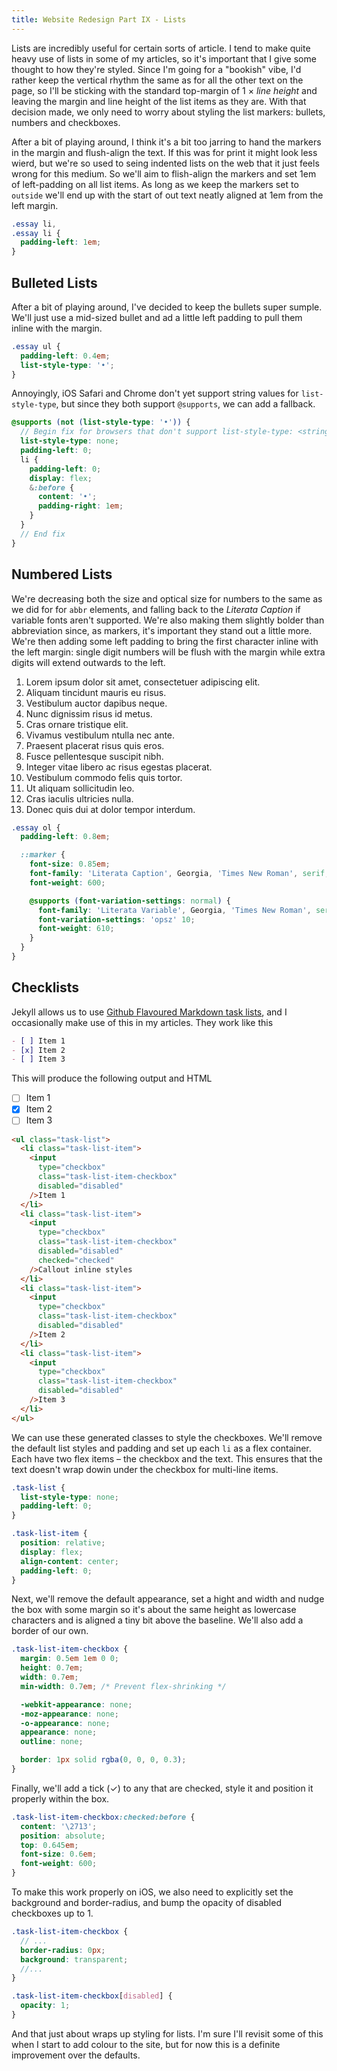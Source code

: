 ```yaml
---
title: Website Redesign Part IX - Lists
---
```


Lists are incredibly useful for certain sorts of article. I tend to make quite heavy use of lists in some of my articles, so it's important that I give some thought to how they're styled. Since I'm going for a "bookish" vibe, I'd rather keep the vertical rhythm the same as for all the other text on the page, so I'll be sticking with the standard top-margin of 1 &times; _line height_ and leaving the margin and line height of the list items as they are. With that decision made, we only need to worry about styling the list markers: bullets, numbers and checkboxes.

After a bit of playing around, I think it's a bit too jarring to hand the markers in the margin and flush-align the text. If this was for print it might look less wierd, but we're so used to seing indented lists on the web that it just feels wrong for this medium. So we'll aim to flish-align the markers and set 1em of left-padding on all list items. As long as we keep the markers set to `outside` we'll end up with the start of out text neatly aligned at 1em from the left margin.

```css
.essay li,
.essay li {
  padding-left: 1em;
}
```

## Bulleted Lists

After a bit of playing around, I've decided to keep the bullets super sumple. We'll just use a mid-sized bullet and ad a little left padding to pull them inline with the margin.

```css
.essay ul {
  padding-left: 0.4em;
  list-style-type: '•';
}
```

Annoyingly, iOS Safari and Chrome don't yet support string values for `list-style-type`, but since they both support `@supports`, we can add a fallback.

```scss
@supports (not (list-style-type: '•')) {
  // Begin fix for browsers that don't support list-style-type: <string>
  list-style-type: none;
  padding-left: 0;
  li {
    padding-left: 0;
    display: flex;
    &:before {
      content: '•';
      padding-right: 1em;
    }
  }
  // End fix
}
```

## Numbered Lists

We're decreasing both the size and optical size for numbers to the same as we did for for `abbr` elements, and falling back to the _Literata Caption_ if variable fonts aren't supported. We're also making them slightly bolder than abbreviation since, as markers, it's important they stand out a little more. We're then adding some left padding to bring the first character inline with the left margin: single digit numbers will be flush with the margin while extra digits will extend outwards to the left.

1. Lorem ipsum dolor sit amet, consectetuer adipiscing elit.
1. Aliquam tincidunt mauris eu risus.
1. Vestibulum auctor dapibus neque.
1. Nunc dignissim risus id metus.
1. Cras ornare tristique elit.
1. Vivamus vestibulum ntulla nec ante.
1. Praesent placerat risus quis eros.
1. Fusce pellentesque suscipit nibh.
1. Integer vitae libero ac risus egestas placerat.
1. Vestibulum commodo felis quis tortor.
1. Ut aliquam sollicitudin leo.
1. Cras iaculis ultricies nulla.
1. Donec quis dui at dolor tempor interdum.

```scss
.essay ol {
  padding-left: 0.8em;

  ::marker {
    font-size: 0.85em;
    font-family: 'Literata Caption', Georgia, 'Times New Roman', serif;
    font-weight: 600;

    @supports (font-variation-settings: normal) {
      font-family: 'Literata Variable', Georgia, 'Times New Roman', serif;
      font-variation-settings: 'opsz' 10;
      font-weight: 610;
    }
  }
}
```

## Checklists

Jekyll allows us to use [Github Flavoured Markdown task lists](https://github.github.com/gfm/#task-list-items-extension-), and I occasionally make use of this in my articles. They work like this

```markdown
- [ ] Item 1
- [x] Item 2
- [ ] Item 3
```

This will produce the following output and HTML

- [ ] Item 1
- [x] Item 2
- [ ] Item 3

```html
<ul class="task-list">
  <li class="task-list-item">
    <input
      type="checkbox"
      class="task-list-item-checkbox"
      disabled="disabled"
    />Item 1
  </li>
  <li class="task-list-item">
    <input
      type="checkbox"
      class="task-list-item-checkbox"
      disabled="disabled"
      checked="checked"
    />Callout inline styles
  </li>
  <li class="task-list-item">
    <input
      type="checkbox"
      class="task-list-item-checkbox"
      disabled="disabled"
    />Item 2
  </li>
  <li class="task-list-item">
    <input
      type="checkbox"
      class="task-list-item-checkbox"
      disabled="disabled"
    />Item 3
  </li>
</ul>
```

We can use these generated classes to style the checkboxes. We'll remove the default list styles and padding and set up each `li` as a flex container. Each have two flex items – the checkbox and the text. This ensures that the text doesn't wrap dowin under the checkbox for multi-line items.

```css
.task-list {
  list-style-type: none;
  padding-left: 0;
}

.task-list-item {
  position: relative;
  display: flex;
  align-content: center;
  padding-left: 0;
}
```

Next, we'll remove the default appearance, set a hight and width and nudge the box with some margin so it's about the same height as lowercase characters and is aligned a tiny bit above the baseline. We'll also add a border of our own.

```css
.task-list-item-checkbox {
  margin: 0.5em 1em 0 0;
  height: 0.7em;
  width: 0.7em;
  min-width: 0.7em; /* Prevent flex-shrinking */

  -webkit-appearance: none;
  -moz-appearance: none;
  -o-appearance: none;
  appearance: none;
  outline: none;

  border: 1px solid rgba(0, 0, 0, 0.3);
}
```

Finally, we'll add a tick (&#x2713;) to any that are checked, style it and position it properly within the box.

```css
.task-list-item-checkbox:checked:before {
  content: '\2713';
  position: absolute;
  top: 0.645em;
  font-size: 0.6em;
  font-weight: 600;
}
```

To make this work properly on iOS, we also need to explicitly set the background and border-radius, and bump the opacity of disabled checkboxes up to 1.

```scss
.task-list-item-checkbox {
  // ...
  border-radius: 0px;
  background: transparent;
  //...
}

.task-list-item-checkbox[disabled] {
  opacity: 1;
}
```

And that just about wraps up styling for lists. I'm sure I'll revisit some of this when I start to add colour to the site, but for now this is a definite improvement over the defaults.
